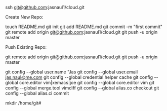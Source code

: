 ssh git@github.com:jasnaul1/cloud.git

Create New Repo:

touch README.md
git init
git add README.md
git commit -m "first commit"
git remote add origin git@github.com:jasnaul1/cloud.git
git push -u origin master

Push Existing Repo:

git remote add origin git@github.com:jasnaul1/cloud.git
git push -u origin master

git config --global user.name "Jas
git config --global user.email jas.naul@me.com
git config --global credential.helper cache
git config --global core.editor vim|xemacs|joe
git config --global core.editor vim
git config --global merge.tool vimdiff
git config --global alias.co checkout
git config --global alias.ci commit

mkdir /home/git#
